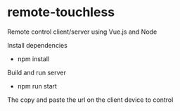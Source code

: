 # remote-touchless
Remote control client/server using Vue.js and Node

Install dependencies
  - npm install

Build and run server
  - npm run start
  
The copy and paste the url on the client device to control
